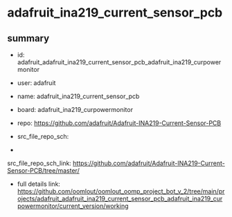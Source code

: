 # adafruit_ina219_current_sensor_pcb
 
## summary 
* id: adafruit_adafruit_ina219_current_sensor_pcb_adafruit_ina219_curpowermonitor
* user: adafruit
* name: adafruit_ina219_current_sensor_pcb
* board: adafruit_ina219_curpowermonitor
* repo: https://github.com/adafruit/Adafruit-INA219-Current-Sensor-PCB



* src_file_repo_sch: 
*
 src_file_repo_sch_link: https://github.com/adafruit/Adafruit-INA219-Current-Sensor-PCB/tree/master/
* full details link: https://github.com/oomlout/oomlout_oomp_project_bot_v_2/tree/main/projects/adafruit_adafruit_ina219_current_sensor_pcb_adafruit_ina219_curpowermonitor/current_version/working  






